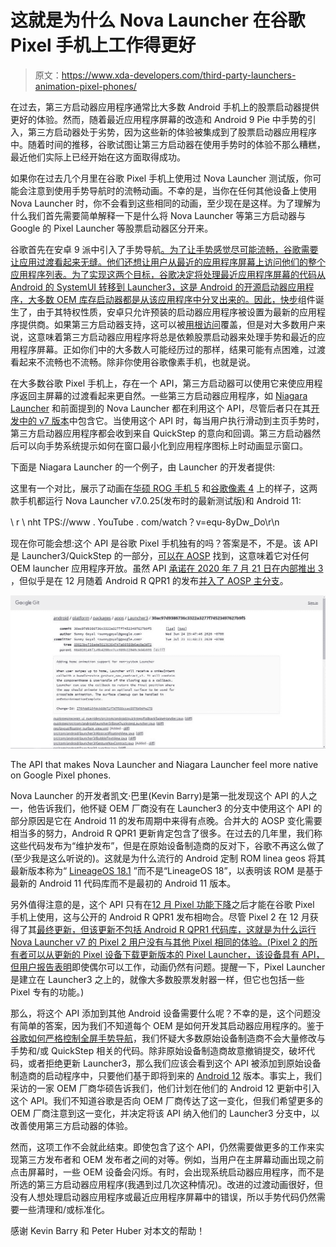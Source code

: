 # 这就是为什么 Nova Launcher 在谷歌 Pixel 手机上工作得更好

> 原文：<https://www.xda-developers.com/third-party-launchers-animation-pixel-phones/>

在过去，第三方启动器应用程序通常比大多数 Android 手机上的股票启动器提供更好的体验。然而，随着最近应用程序屏幕的改造和 Android 9 Pie 中手势的引入，第三方启动器处于劣势，因为这些新的体验被集成到了股票启动器应用程序中。随着时间的推移，谷歌试图让第三方启动器在使用手势时的体验不那么糟糕，最近他们实际上已经开始在这方面取得成功。

如果你在过去几个月里在谷歌 Pixel 手机上使用过 Nova Launcher 测试版，你可能会注意到使用手势导航时的流畅动画。不幸的是，当你在任何其他设备上使用 Nova Launcher 时，你不会看到这些相同的动画，至少现在是这样。为了理解为什么我们首先需要简单解释一下是什么将 Nova Launcher 等第三方启动器与 Google 的 Pixel Launcher 等股票启动器区分开来。

谷歌首先在安卓 9 派中引入了手势导航[。为了让手势感觉尽可能流畅，谷歌需要让应用过渡看起来无缝。他们还想让用户从最近的应用程序屏幕上访问他们的整个应用程序列表。为了实现这两个目标，谷歌决定将处理最近应用程序屏幕的代码从 Android 的 SystemUI 转移到 Launcher3，这是 Android 的开源启动器应用程序，大多数 OEM 库存启动器都是从该应用程序中分叉出来的。因此，](https://www.xda-developers.com/android-pie-google-pixel-google-pixel-2/)[快步](https://android.googlesource.com/platform/packages/apps/Launcher3/+/master/quickstep/)组件诞生了，由于其特权性质，安卓只允许预装的启动器应用程序被设置为最新的应用程序提供商。如果第三方启动器支持，这可以被[用根访问](https://www.xda-developers.com/quickswitch-magisk-module-android-pie-recents-launchers/)覆盖，但是对大多数用户来说，这意味着第三方启动器应用程序将总是依赖股票启动器来处理手势和最近的应用程序屏幕。正如你们中的大多数人可能经历过的那样，结果可能有点困难，过渡看起来不流畅也不流畅。除非你使用谷歌像素手机，也就是说。

在大多数谷歌 Pixel 手机上，存在一个 API，第三方启动器可以使用它来使应用程序返回主屏幕的过渡看起来更自然。一些第三方启动器应用程序，如 [Niagara Launcher](https://www.xda-developers.com/niagara-launcher-out-of-beta/) 和前面提到的 Nova Launcher 都在利用这个 API，尽管后者只在其[开发中的 v7 版本](https://www.xda-developers.com/nova-launcher-getting-major-rewrite-new-animations-version-7/)中包含它。当使用这个 API 时，每当用户执行滑动到主页手势时，第三方启动器应用程序都会收到来自 QuickStep 的意向和回调。第三方启动器然后可以向手势系统提示如何在窗口最小化到应用程序图标上时动画显示窗口。

下面是 Niagara Launcher 的一个例子，由 Launcher 的开发者提供:

这里有一个对比，展示了动画在[华硕 ROG 手机 5](https://forum.xda-developers.com/f/asus-rog-phone-5.12119/) 和[谷歌像素 4](https://forum.xda-developers.com/c/google-pixel-4.9014/) 上的样子，这两款手机都运行 Nova Launcher v7.0.25(发布时的最新测试版)和 Android 11:

\ r \ nht TPS://www . YouTube . com/watch？v=equ-8yDw_Do\r\n

现在你可能会想:这个 API 是谷歌 Pixel 手机独有的吗？答案是不，不是。该 API 是 Launcher3/QuickStep 的一部分，[可以在 AOSP](https://android.googlesource.com/platform/packages/apps/Launcher3/+/30ac97d9386736c3322a3277f74523497627b9f5) 找到，这意味着它对任何 OEM launcher 应用程序开放。虽然 API [承诺在 2020 年 7 月 21 日在内部推出 3](https://android.googlesource.com/platform/packages/apps/Launcher3/+/30ac97d9386736c3322a3277f74523497627b9f5) ，但似乎是在 12 月随着 Android R QPR1 的发布[并入了 AOSP 主分支](https://android.googlesource.com/platform/packages/apps/Launcher3/+/053a3415fecf0aafda359b7b3db935ad770ebbb1)。

 <picture>![](img/48527d7c45886502f492e4bf53e99944.png)</picture> 

The API that makes Nova Launcher and Niagara Launcher feel more native on Google Pixel phones.

Nova Launcher 的开发者凯文·巴里(Kevin Barry)是第一批发现这个 API 的人之一，他告诉我们，他怀疑 OEM 厂商没有在 Launcher3 的分支中使用这个 API 的部分原因是它在 Android 11 的发布周期中来得有点晚。合并大的 AOSP 变化需要相当多的努力，Android R QPR1 更新肯定包含了很多。在过去的几年里，我们称这些代码发布为“维护发布”，但是在原始设备制造商的反对下，谷歌不再这么做了(至少我是这么听说的)。这就是为什么流行的 Android 定制 ROM linea geos 将其最新版本称为“ [LineageOS 18.1](https://www.xda-developers.com/lineageos-18-1/) ”而不是“LineageOS 18”，以表明该 ROM 是基于最新的 Android 11 代码库而不是最初的 Android 11 版本。

另外值得注意的是，这个 API 只有在[12 月 Pixel 功能下降](https://www.xda-developers.com/pixel-feature-drop-adaptive-sound-google-photos-suggestions/)之后才能在谷歌 Pixel 手机上使用，这与公开的 Android R QPR1 发布相吻合。尽管 Pixel 2 在 12 月获得了其[最终更新，但该更新不包括 Android R QPR1 代码库，这就是为什么运行 Nova Launcher v7 的 Pixel 2 用户没有与其他 Pixel 相同的体验。(Pixel 2 的所有者可以从更新的 Pixel 设备下载更新版本的 Pixel Launcher，该设备具有 API，但](https://www.xda-developers.com/google-pixel-2s-final-software-update-now-available/)[用户报告表明](https://www.reddit.com/r/Android/comments/kwbhu2/nova_launcher_now_supports_the_fancy_new_gestures/gj3b4w2/)即使偶尔可以工作，动画仍然有问题。提醒一下，Pixel Launcher 是建立在 Launcher3 之上的，就像大多数股票发射器一样，但它也包括一些 Pixel 专有的功能。)

那么，将这个 API 添加到其他 Android 设备需要什么呢？不幸的是，这个问题没有简单的答案，因为我们不知道每个 OEM 是如何开发其启动器应用程序的。鉴于[谷歌如何严格控制全屏手势导航](https://www.xda-developers.com/google-gesture-navigation-android-10/)，我们怀疑大多数原始设备制造商不会大量修改与手势和/或 QuickStep 相关的代码。除非原始设备制造商故意撤销提交，破坏代码，或者拒绝更新 Launcher3，那么我们应该会看到这个 API 被添加到原始设备制造商的启动程序中，只要他们基于即将到来的 [Android 12](https://www.xda-developers.com/android-12/) 版本。事实上，我们采访的一家 OEM 厂商华硕告诉我们，他们计划在他们的 Android 12 更新中引入这个 API。我们不知道谷歌是否向 OEM 厂商传达了这一变化，但我们希望更多的 OEM 厂商注意到这一变化，并决定将该 API 纳入他们的 Launcher3 分支中，以改善使用第三方启动器的体验。

然而，这项工作不会就此结束。即使包含了这个 API，仍然需要做更多的工作来实现第三方发布者和 OEM 发布者之间的对等。例如，当用户在主屏幕动画出现之前点击屏幕时，一些 OEM 设备会闪烁。有时，会出现系统启动器应用程序，而不是所选的第三方启动器应用程序(我遇到过几次这种情况)。改进的过渡动画很好，但没有人想处理启动器应用程序或最近应用程序屏幕中的错误，所以手势代码仍然需要一些清理和/或标准化。

感谢 Kevin Barry 和 Peter Huber 对本文的帮助！